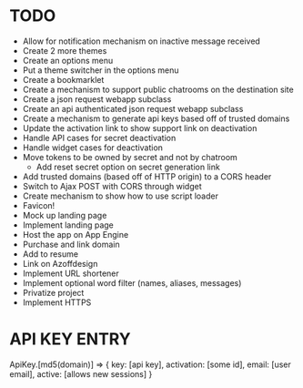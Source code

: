 TODO
====
- Allow for notification mechanism on inactive message received
- Create 2 more themes
- Create an options menu
- Put a theme switcher in the options menu
- Create a bookmarklet
- Create a mechanism to support public chatrooms on the destination site
- Create a json request webapp subclass
- Create an api authenticated json request webapp subclass
- Create a mechanism to generate api keys based off of trusted domains
- Update the activation link to show support link on deactivation
- Handle API cases for secret deactivation
- Handle widget cases for deactivation
- Move tokens to be owned by secret and not by chatroom
  - Add reset secret option on secret generation link
- Add trusted domains (based off of HTTP origin) to a CORS header
- Switch to Ajax POST with CORS through widget
- Create mechanism to show how to use script loader
- Favicon!
- Mock up landing page
- Implement landing page
- Host the app on App Engine
- Purchase and link domain
- Add to resume
- Link on Azoffdesign
- Implement URL shortener
- Implement optional word filter (names, aliases, messages)
- Privatize project
- Implement HTTPS

API KEY ENTRY
=============

ApiKey.[md5(domain)] => { key: [api key], activation: [some id], email: [user email], active: [allows new sessions] }